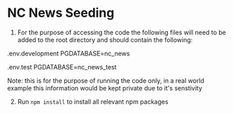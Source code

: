 # NC News Seeding
1. For the purpose of accessing the code the following files will need to be added to the root directory and should contain the following: 

.env.development
    PGDATABASE=nc_news

.env.test
    PGDATABASE=nc_news_test

Note: this is for the purpose of running the code only, in a real world example this information would be kept private due to it's senstivity

2. Run `npm install` to install all relevant npm packages

